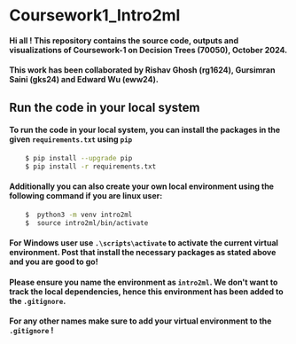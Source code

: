 # Coursework1_Intro2ml

#### Hi all ! This repository contains the source code, outputs and visualizations of Coursework-1 on Decision Trees (70050), October 2024. 
#### This work has been collaborated by Rishav Ghosh (rg1624), Gursimran Saini (gks24) and Edward Wu (eww24). 

##  Run the code in your local system 
#### To run the code in your local system, you can install the packages in the given `requirements.txt` using `pip`
```bash
    $ pip install --upgrade pip
    $ pip install -r requirements.txt
```

####  Additionally you can also create your own local environment using the following command if you are linux user:
``` bash
    $  python3 -m venv intro2ml
    $  source intro2ml/bin/activate
```
#### For Windows user use `.\scripts\activate` to activate the current virtual environment. Post that install the necessary packages as stated above and you are good to go!
#### Please ensure you name the environment as `intro2ml`. We don't want to track the local dependencies, hence this environment has been added to the `.gitignore`. 
#### For any other names make sure to add your virtual environment to the `.gitignore` !